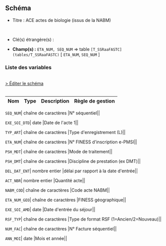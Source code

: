 ## Schéma


- Titre : ACE actes de biologie (issus de la NABM)
<br />



- Clé(s) étrangère(s) : <br />

- **Champ(s) :** `ETA_NUM, SEQ_NUM`
  => table `[T_SSRaaFASTC](tables/T_SSRaaFASTC)` [ `ETA_NUM`, `SEQ_NUM` ]<br />

 
### Liste des variables
<br />
<div>
    <a href="https://gitlab.com/healthdatahub/applications-du-hdh/schema-snds/-/tree/master/schemas/T_SSRaaFLSTC/T_SSRaaFLSTC.json"
       target="_blank" rel="noopener noreferrer">> Éditer le schéma</a>
</div>
<br />

Nom | Type | Description | Règle de gestion
-|-|-|-



`SEQ_NUM`| chaîne de caractères |N° séquentiel||

`EXE_SOI_DTD`| date |Date de l'acte 1||

`TYP_ART`| chaîne de caractères |Type d'enregistrement (L)||

`ETA_NUM`| chaîne de caractères |N° FINESS d'inscription e-PMSI||

`PSH_MDT`| chaîne de caractères |Mode de traitement||

`PSH_DMT`| chaîne de caractères |Discipline de prestation (ex DMT)||

`DEL_DAT_ENT`| nombre entier |délai par rapport à la date d'entrée||

`ACT_NBR`| nombre entier |Quantité acte||

`NABM_COD`| chaîne de caractères |Code acte NABM||

`ETA_NUM_GEO`| chaîne de caractères |FINESS géographique||

`EXE_SOI_AMD`| date |Date d'entrée du séjour||

`RSF_TYP`| chaîne de caractères |Type de format RSF (1=Ancien/2=Nouveau)||

`NUM_FAC`| chaîne de caractères |N° Facture séquentiel||

`ANN_MOI`| date |Mois et année||
